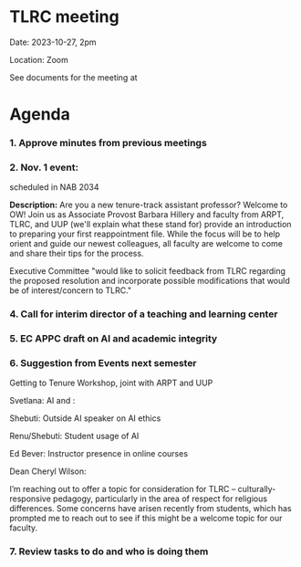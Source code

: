 # TLRC meeting 

Date: 2023-10-27, 2pm

Location: Zoom 

See documents for the meeting at


# Agenda

### 1. Approve minutes from previous meetings


### 2. Nov. 1 event: 

scheduled in NAB 2034 

**Description:**
Are you a new tenure-track assistant professor? Welcome to OW! Join us as Associate Provost Barbara Hillery and faculty from ARPT, TLRC, and UUP (we'll explain what these stand for) provide an introduction to preparing your first reappointment file. While the focus will be to help orient and guide our newest colleagues, all faculty are welcome to come and share their tips for the process.


Executive Committee "would like to solicit feedback from TLRC regarding the proposed resolution and incorporate possible modifications that would be of interest/concern to TLRC."

### 4. Call for interim director of a teaching and learning center

### 5. EC APPC draft on AI and academic integrity

### 6. Suggestion from Events next semester 


Getting to Tenure Workshop, joint with ARPT and UUP


Svetlana: AI and : 

Shebuti: Outside AI speaker on AI ethics

Renu/Shebuti: Student usage of AI

Ed Bever: Instructor presence in online courses

Dean Cheryl Wilson:

I’m reaching out to offer a topic for consideration for TLRC – culturally-responsive pedagogy, particularly in the area of respect for religious differences.  Some concerns have arisen recently from students, which has prompted me to reach out to see if this might be a welcome topic for our faculty. 






### 7. Review tasks to do and who is doing them

